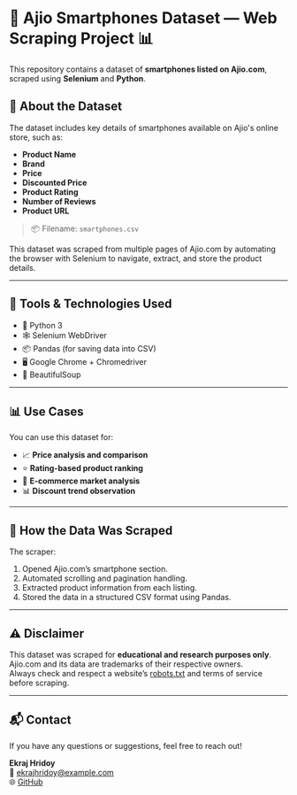 # 📱 Ajio Smartphones Dataset — Web Scraping Project 📊

This repository contains a dataset of **smartphones listed on Ajio.com**, scraped using **Selenium** and **Python**.

## 📑 About the Dataset

The dataset includes key details of smartphones available on Ajio's online store, such as:

- **Product Name**
- **Brand**
- **Price**
- **Discounted Price**
- **Product Rating**
- **Number of Reviews**
- **Product URL**

> 📦 Filename: `smartphones.csv`

This dataset was scraped from multiple pages of Ajio.com by automating the browser with Selenium to navigate, extract, and store the product details.

---

## 📌 Tools & Technologies Used

- 🐍 Python 3
- 🕸️ Selenium WebDriver
- 📦 Pandas (for saving data into CSV)
- 🖥️ Google Chrome + Chromedriver
- 📑 BeautifulSoup
---

## 📊 Use Cases

You can use this dataset for:
- 📈 **Price analysis and comparison**
- ⭐ **Rating-based product ranking**
- 🛒 **E-commerce market analysis**
- 📊 **Discount trend observation**

---

## 🚀 How the Data Was Scraped

The scraper:
1. Opened Ajio.com’s smartphone section.
2. Automated scrolling and pagination handling.
3. Extracted product information from each listing.
4. Stored the data in a structured CSV format using Pandas.

---

## ⚠️ Disclaimer

This dataset was scraped for **educational and research purposes only**.  
Ajio.com and its data are trademarks of their respective owners.  
Always check and respect a website’s [robots.txt](https://www.ajio.com/robots.txt) and terms of service before scraping.

---

## 📬 Contact

If you have any questions or suggestions, feel free to reach out!  

**Ekraj Hridoy**  
📧 ekrajhridoy@example.com  
🌐 [GitHub](https://github.com/ekrajhridoy)

